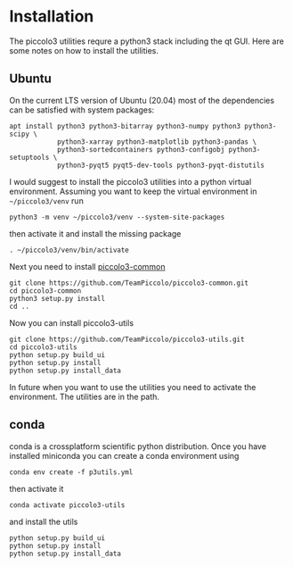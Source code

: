 Installation
============
The piccolo3 utilities requre a python3 stack including the qt GUI. Here are some notes on how to install the utilities.
  
Ubuntu
------
On the current LTS version of Ubuntu (20.04) most of the dependencies can be satisfied with system packages:
```
apt install python3 python3-bitarray python3-numpy python3 python3-scipy \
            python3-xarray python3-matplotlib python3-pandas \
            python3-sortedcontainers python3-configobj python3-setuptools \
            python3-pyqt5 pyqt5-dev-tools python3-pyqt-distutils
```

I would suggest to install the piccolo3 utilities into a python virtual environment. Assuming you want to keep the virtual environment in `~/piccolo3/venv` run
```
python3 -m venv ~/piccolo3/venv --system-site-packages
```
then activate it and install the missing package
```
. ~/piccolo3/venv/bin/activate
```
Next you need to install [piccolo3-common](https://github.com/TeamPiccolo/piccolo3-common)
```
git clone https://github.com/TeamPiccolo/piccolo3-common.git
cd piccolo3-common
python3 setup.py install
cd ..
```
Now you can install piccolo3-utils
```
git clone https://github.com/TeamPiccolo/piccolo3-utils.git
cd piccolo3-utils
python setup.py build_ui
python setup.py install
python setup.py install_data
```
In future when you want to use the utilities you need to activate the environment. The utilities are in the path.


conda
-----
conda is a crossplatform scientific python distribution. Once you have 
installed miniconda you can create a conda environment using
```
conda env create -f p3utils.yml
```
then activate it 
```
conda activate piccolo3-utils
```
and install the utils
```
python setup.py build_ui
python setup.py install
python setup.py install_data
```
